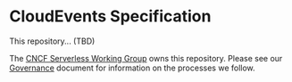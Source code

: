 # CloudEvents Specification

This repository... (TBD)

The [CNCF Serverless Working Group](https://github.com/cncf/wg-serverless)
owns this repository. Please see our [Governance](GOVERNANCE.md) document
for information on the processes we follow.
